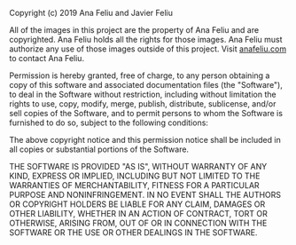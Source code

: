 Copyright (c) 2019 Ana Feliu and Javier Feliu

All of the images in this project are the property of Ana Feliu and are copyrighted.  Ana 
Feliu holds all the rights for those images.   Ana Feliu must authorize any use 
of those images outside of this project.  Visit [anafeliu.com](https://anafeliu.com) 
to contact Ana Feliu.

Permission is hereby granted, free of charge, to any person obtaining a copy
of this software and associated documentation files (the "Software"), to deal
in the Software without restriction, including without limitation the rights
to use, copy, modify, merge, publish, distribute, sublicense, and/or sell
copies of the Software, and to permit persons to whom the Software is
furnished to do so, subject to the following conditions:

The above copyright notice and this permission notice shall be included in all
copies or substantial portions of the Software.

THE SOFTWARE IS PROVIDED "AS IS", WITHOUT WARRANTY OF ANY KIND, EXPRESS OR
IMPLIED, INCLUDING BUT NOT LIMITED TO THE WARRANTIES OF MERCHANTABILITY,
FITNESS FOR A PARTICULAR PURPOSE AND NONINFRINGEMENT. IN NO EVENT SHALL THE
AUTHORS OR COPYRIGHT HOLDERS BE LIABLE FOR ANY CLAIM, DAMAGES OR OTHER
LIABILITY, WHETHER IN AN ACTION OF CONTRACT, TORT OR OTHERWISE, ARISING FROM,
OUT OF OR IN CONNECTION WITH THE SOFTWARE OR THE USE OR OTHER DEALINGS IN THE
SOFTWARE.
